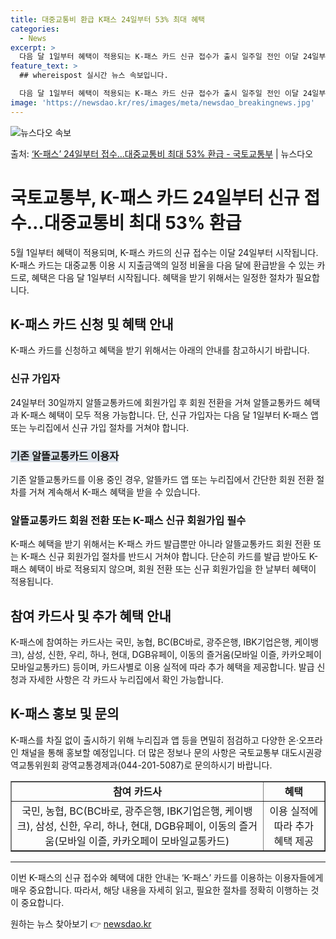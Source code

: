 ```yaml
---
title: 대중교통비 환급 K패스 24일부터 53% 최대 혜택
categories:
  - News
excerpt: >
  다음 달 1일부터 혜택이 적용되는 K-패스 카드 신규 접수가 출시 일주일 전인 이달 24일부터 시작된다. 국…
feature_text: >
  ## whereispost 실시간 뉴스 속보입니다.

  다음 달 1일부터 혜택이 적용되는 K-패스 카드 신규 접수가 출시 일주일 전인 이달 24일부터 시작된다. 국…
image: 'https://newsdao.kr/res/images/meta/newsdao_breakingnews.jpg'
---
```


![뉴스다오 속보](https://newsdao.kr/res/images/meta/newsdao_breakingnews.jpg)

<p>출처: <a href="https://newsdao.kr/3641" rel="dofollow">‘K-패스’ 24일부터 접수…대중교통비 최대 53% 환급 - 국토교통부</a> | 뉴스다오</p>

<h1>국토교통부, K-패스 카드 24일부터 신규 접수…대중교통비 최대 53% 환급</h1>
<p data-ke-size="size16">5월 1일부터 혜택이 적용되며, K-패스 카드의 신규 접수는 이달 24일부터 시작됩니다. K-패스 카드는 대중교통 이용 시 지출금액의 일정 비율을 다음 달에 환급받을 수 있는 카드로, 혜택은 다음 달 1일부터 시작됩니다. 혜택을 받기 위해서는 일정한 절차가 필요합니다.</p>

<h2 data-ke-size="size24">K-패스 카드 신청 및 혜택 안내</h2>
<p data-ke-size="size16">K-패스 카드를 신청하고 혜택을 받기 위해서는 아래의 안내를 참고하시기 바랍니다.</p>

<h3 data-ke-size="size20"><b>신규 가입자</b></h3>
<p data-ke-size="size16">24일부터 30일까지 알뜰교통카드에 회원가입 후 회원 전환을 거쳐 알뜰교통카드 혜택과 K-패스 혜택이 모두 적용 가능합니다. 단, 신규 가입자는 다음 달 1일부터 K-패스 앱 또는 누리집에서 신규 가입 절차를 거쳐야 합니다.</p>

<h3 data-ke-size="size20"><span style="background-color: #21538527;"><b>기존 알뜰교통카드 이용자</b></span></h3>
<p data-ke-size="size16">기존 알뜰교통카드를 이용 중인 경우, 알뜰카드 앱 또는 누리집에서 간단한 회원 전환 절차를 거쳐 계속해서 K-패스 혜택을 받을 수 있습니다.</p>

<h3 data-ke-size="size20">알뜰교통카드 회원 전환 또는 K-패스 신규 회원가입 필수</h3>
<p data-ke-size="size16">K-패스 혜택을 받기 위해서는 K-패스 카드 발급뿐만 아니라 알뜰교통카드 회원 전환 또는 K-패스 신규 회원가입 절차를 반드시 거쳐야 합니다. 단순히 카드를 발급 받아도 K-패스 혜택이 바로 적용되지 않으며, 회원 전환 또는 신규 회원가입을 한 날부터 혜택이 적용됩니다.</p>

<h2 data-ke-size="size24">참여 카드사 및 추가 혜택 안내</h2>
<p data-ke-size="size16">K-패스에 참여하는 카드사는 국민, 농협, BC(BC바로, 광주은행, IBK기업은행, 케이뱅크), 삼성, 신한, 우리, 하나, 현대, DGB유페이, 이동의 즐거움(모바일 이즐, 카카오페이 모바일교통카드) 등이며, 카드사별로 이용 실적에 따라 추가 혜택을 제공합니다. 발급 신청과 자세한 사항은 각 카드사 누리집에서 확인 가능합니다.</p>

<h2 data-ke-size="size24">K-패스 홍보 및 문의</h2>
<p data-ke-size="size16">K-패스를 차질 없이 출시하기 위해 누리집과 앱 등을 면밀히 점검하고 다양한 온·오프라인 채널을 통해 홍보할 예정입니다. 더 많은 정보나 문의 사항은 국토교통부 대도시권광역교통위원회 광역교통경제과(044-201-5087)로 문의하시기 바랍니다.</p>

<table style="width: 100%;" border="1">
<tbody>
<tr>
<td style="text-align: center; height: 17px;"><b>참여 카드사</b></td>
<td style="text-align: center; height: 17px;"><b>혜택</b></td>
</tr>
<tr>
<td style="text-align: center; height: 17px;">국민, 농협, BC(BC바로, 광주은행, IBK기업은행, 케이뱅크), 삼성, 신한, 우리, 하나, 현대, DGB유페이, 이동의 즐거움(모바일 이즐, 카카오페이 모바일교통카드)</td>
<td style="text-align: center; height: 17px;">이용 실적에 따라 추가 혜택 제공</td>
</tr>
</tbody>
</table>
<hr>
<p data-ke-size="size16">이번 K-패스의 신규 접수와 혜택에 대한 안내는 ‘K-패스’ 카드를 이용하는 이용자들에게 매우 중요합니다. 따라서, 해당 내용을 자세히 읽고, 필요한 절차를 정확히 이행하는 것이 중요합니다.</p>
 

원하는 뉴스 찾아보기 👉 <a href="https://newsdao.kr" rel="dofollow">newsdao.kr</a>


